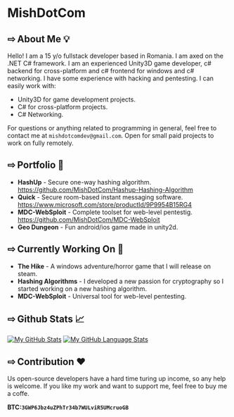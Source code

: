 # MishDotCom
## ⇨ About Me 💡
Hello! I am a 15 y/o fullstack developer based in Romania. I am axed on the .NET C# framework. I am an experienced Unity3D game developer, c# backend for cross-platform and c# frontend for windows and c# networking. I have some experience with hacking and pentesting. I can easily work with:
* Unity3D for game development projects.
* C# for cross-platform projects.
* C# Networking.

For questions or anything related to programming in general, feel free to contact me at `mishdotcomdev@gmail.com`.
Open for small paid projects to work on fully remotely. 
## ⇨ Portfolio 📁
* **HashUp** - Secure one-way hashing algorithm. https://github.com/MishDotCom/Hashup-Hashing-Algorithm
* **Quick** - Secure room-based instant messaging software. https://www.microsoft.com/store/productId/9P9954B15RG4
* **MDC-WebSploit** - Complete toolset for web-level pentestig. https://github.com/MishDotCom/MDC-WebSploit
* **Geo Dungeon** - Fun android/ios game made in unity2d.
## ⇨ Currently Working On 🧰
* **The Hike** - A windows adventure/horror game that I will release on steam.
* **Hashing Algorithms** - I developed a new passion for cryptography so I started working on a new hashing algorithm.
* **MDC-WebSploit** - Universal tool for web-level pentesting.
## ⇨ Github Stats 📈
[![My GitHub Stats](https://github-readme-stats.vercel.app/api/?username=MishDotCom&count_private=true&theme=tokyonight&showicons=true)]()
[![My GitHub Language Stats](https://github-readme-stats.vercel.app/api/top-langs/?username=MishDotCom&langs_count=5&theme=tokyonight)]()
## ⇨ Contribution ❤️
Us open-source developers have a hard time turing up income, so any help is welcome. If you like my work and want to support me, feel free to buy me a coffe.

**BTC:`3GWP6Jbz4uZPhTr34b7WULviR5UMcruoGB`**
